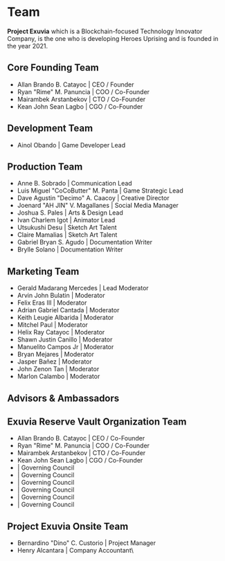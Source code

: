 # Team

**Project Exuvia** which is a Blockchain-focused Technology Innovator Company, is the one who is developing Heroes Uprising and is founded in the year 2021.



## Core Founding Team

* Allan Brando B. Catayoc | CEO / Founder
* Ryan "Rime" M. Panuncia | COO / Co-Founder
* Mairambek Arstanbekov | CTO / Co-Founder
* Kean John Sean Lagbo | CGO / Co-Founder

## Development Team

* Ainol Obando | Game Developer Lead

## Production Team

* Anne B. Sobrado | Communication Lead
* Luis Miguel "CoCoButter" M. Panta | Game Strategic Lead
* Dave Agustin "Decimo" A. Caacoy | Creative Director
* Joenard "AH JIN" V. Magallanes | Social Media Manager
* Joshua S. Pales | Arts & Design Lead
* Ivan Charlem Igot | Animator Lead&#x20;
* Utsukushi Desu | Sketch Art Talent&#x20;
* Claire Mamalias | Sketch Art Talent&#x20;
* Gabriel Bryan S. Agudo | Documentation Writer
* Brylle Solano | Documentation Writer

## Marketing Team

* Gerald Madarang Mercedes | Lead Moderator
* Arvin John Bulatin | Moderator
* Felix Eras III | Moderator
* Adrian Gabriel Cantada | Moderator
* Keith Leugie Albarida | Moderator
* Mitchel Paul | Moderator
* Helix Ray Catayoc | Moderator
* Shawn Justin Canillo | Moderator
* Manuelito Campos Jr | Moderator
* Bryan Mejares | Moderator
* Jasper Bañez | Moderator
* John Zenon Tan | Moderator
* Marlon Calambo | Moderator

## Advisors & Ambassadors&#x20;

## Exuvia Reserve Vault Organization Team

* Allan Brando B. Catayoc | CEO / Co-Founder
* Ryan "Rime" M. Panuncia | COO / Co-Founder
* Mairambek Arstanbekov | CTO / Co-Founder
* Kean John Sean Lagbo | CGO / Co-Founder
* &#x20;\| Governing Council
* &#x20;\| Governing Council
* &#x20;\| Governing Council
* &#x20;\| Governing Council
* &#x20;\| Governing Council
* &#x20;\| Governing Council

## Project Exuvia Onsite Team

* Bernardino "Dino" C. Custorio | Project Manager
* Henry Alcantara | Company Accountant\
